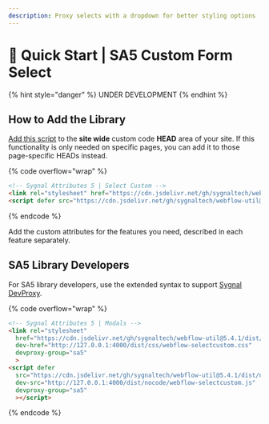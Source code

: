 ```yaml
---
description: Proxy selects with a dropdown for better styling options
---
```


# 🚀 Quick Start | SA5 Custom Form Select

{% hint style="danger" %}
UNDER DEVELOPMENT
{% endhint %}

## How to Add the Library <a href="#step-1---add-the-library" id="step-1---add-the-library"></a>

[Add this script](../overview/how-to-add-custom-code.md) to the **site wide** custom code **HEAD** area of your site. If this functionality is only needed on specific pages, you can add it to those page-specific HEADs instead. &#x20;

{% code overflow="wrap" %}
```html
<!-- Sygnal Attributes 5 | Select Custom --> 
<link rel="stylesheet" href="https://cdn.jsdelivr.net/gh/sygnaltech/webflow-util@5.4.0/dist/css/webflow-selectcustom.css"> 
<script defer src="https://cdn.jsdelivr.net/gh/sygnaltech/webflow-util@5.4.0/dist/nocode/webflow-modal.js"></script>
```
{% endcode %}

Add the custom attributes for the features you need, described in each feature separately. &#x20;

## SA5 Library Developers

For SA5 library developers, use the extended syntax to support [Sygnal DevProxy](https://engine.sygnal.com/devproxy).&#x20;

{% code overflow="wrap" %}
```html
<!-- Sygnal Attributes 5 | Modals --> 
<link rel="stylesheet" 
  href="https://cdn.jsdelivr.net/gh/sygnaltech/webflow-util@5.4.1/dist/css/webflow-selectcustom.css"
  dev-href="http://127.0.0.1:4000/dist/css/webflow-selectcustom.css"
  devproxy-group="sa5"
  > 
<script defer 
  src="https://cdn.jsdelivr.net/gh/sygnaltech/webflow-util@5.4.1/dist/nocode/webflow-selectcustom.js" 
  dev-src="http://127.0.0.1:4000/dist/nocode/webflow-selectcustom.js"
  devproxy-group="sa5"
  ></script>
```
{% endcode %}













